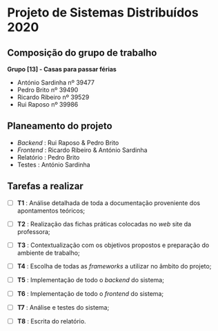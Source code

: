 # Projeto de Sistemas Distribuídos 2020 

## Composição do grupo de trabalho

**Grupo [13] - Casas para passar férias**
- António Sardinha nº 39477
- Pedro Brito nº 39490
- Ricardo Ribeiro nº 39529
- Rui Raposo nº 39986

## Planeamento do projeto

- _Backend_ : Rui Raposo & Pedro Brito
- _Frontend_ : Ricardo Ribeiro & António Sardinha
- Relatório : Pedro Brito
- Testes : António Sardinha

## Tarefas a realizar

- [ ] **T1** : Análise detalhada de toda a documentação proveniente dos apontamentos teóricos;
- [ ] **T2** : Realização das fichas práticas colocadas no _web_ site da professora;
- [ ] **T3** : Contextualização com os objetivos propostos e preparação do ambiente de trabalho;
- [ ] **T4** : Escolha de todas as _frameworks_ a utilizar no âmbito do projeto; 
- [ ] **T5** : Implementação de todo o _backend_ do sistema;
- [ ] **T6** : Implementação de todo o _frontend_ do sistema;
- [ ] **T7** : Análise e testes do sistema;
- [ ] **T8** : Escrita do relatório.

